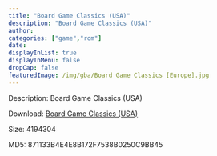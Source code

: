 ```yaml
---
title: "Board Game Classics (USA)"
description: "Board Game Classics (USA)"
author: 
categories: ["game","rom"]
date: 
displayInList: true
displayInMenu: false
dropCap: false
featuredImage: /img/gba/Board Game Classics [Europe].jpg
---
```


Description: Board Game Classics (USA)

Download: <a style="text-decoration:underline;" href="https://mega.nz/#!KfACHSYK!OOEVWpxnxMeDrZxDpal-2l_V5bsxBg1DubGFfT2CuBs" target = "_blank" rel = "nofollow" > Board Game Classics (USA)</a>

Size: 4194304

MD5: 871133B4E4E8B172F7538B0250C9BB45

